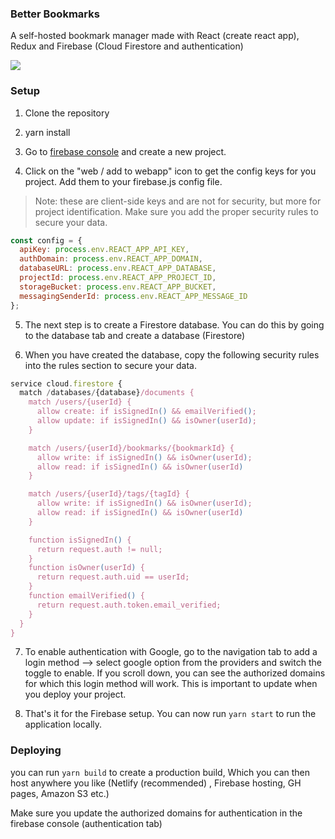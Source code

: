 ### Better Bookmarks

A self-hosted bookmark manager made with React (create react app), Redux and Firebase (Cloud Firestore and authentication)

<img 
src="https://s3-eu-west-1.amazonaws.com/github-images123/Screen+Recording+2018-10-11+at+11.39+AM.gif" />

### Setup

1. Clone the repository

2. yarn install

3. Go to [firebase console](https://console.firebase.google.com/) and create a new project.

4. Click on the "web / add to webapp" icon to get the config keys for you project. Add them to your firebase.js config file.

> Note: these are client-side keys and are not for security, but more for project identification. Make sure you add the proper security rules to secure your data.

```js
const config = {
  apiKey: process.env.REACT_APP_API_KEY,
  authDomain: process.env.REACT_APP_DOMAIN,
  databaseURL: process.env.REACT_APP_DATABASE,
  projectId: process.env.REACT_APP_PROJECT_ID,
  storageBucket: process.env.REACT_APP_BUCKET,
  messagingSenderId: process.env.REACT_APP_MESSAGE_ID
};
```

5. The next step is to create a Firestore database. You can do this by going to the database tab and create a database (Firestore)

6. When you have created the database, copy the following security rules into the rules section to secure your data.

```js
service cloud.firestore {
  match /databases/{database}/documents {
    match /users/{userId} {
      allow create: if isSignedIn() && emailVerified();
      allow update: if isSignedIn() && isOwner(userId);
    }

    match /users/{userId}/bookmarks/{bookmarkId} {
      allow write: if isSignedIn() && isOwner(userId);
      allow read: if isSignedIn() && isOwner(userId)
    }

    match /users/{userId}/tags/{tagId} {
      allow write: if isSignedIn() && isOwner(userId);
      allow read: if isSignedIn() && isOwner(userId)
    }

    function isSignedIn() {
      return request.auth != null;
    }
    function isOwner(userId) {
      return request.auth.uid == userId;
    }
    function emailVerified() {
      return request.auth.token.email_verified;
    }
  }
}
```

7. To enable authentication with Google, go to the navigation tab to add a login method --> select google option from the providers and switch the toggle to enable. If you scroll down, you can see the authorized domains for which this login method will work. This is important to update when you deploy your project.

8. That's it for the Firebase setup. You can now run `yarn start` to run the application locally.

### Deploying

you can run `yarn build` to create a production build, Which you can then host anywhere you like (Netlify (recommended) , Firebase hosting, GH pages, Amazon S3 etc.)

Make sure you update the authorized domains for authentication in the firebase console (authentication tab)
